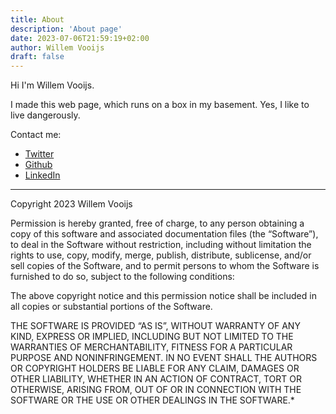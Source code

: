 ```yaml
---
title: About
description: 'About page'
date: 2023-07-06T21:59:19+02:00
author: Willem Vooijs
draft: false
---
```


Hi I'm Willem Vooijs.

I made this web page, which runs on a box in my basement. Yes, I like to live dangerously.

Contact me:
- [Twitter](https://twitter.com/wildekek)
- [Github](https://github.com/wildekek)
- [LinkedIn](https://www.linkedin.com/in/willemvooijs/)


---

Copyright 2023 Willem Vooijs

Permission is hereby granted, free of charge, to any person obtaining a copy of this software and associated documentation files (the “Software”), to deal in the Software without restriction, including without limitation the rights to use, copy, modify, merge, publish, distribute, sublicense, and/or sell copies of the Software, and to permit persons to whom the Software is furnished to do so, subject to the following conditions:

The above copyright notice and this permission notice shall be included in all copies or substantial portions of the Software.

THE SOFTWARE IS PROVIDED “AS IS”, WITHOUT WARRANTY OF ANY KIND, EXPRESS OR IMPLIED, INCLUDING BUT NOT LIMITED TO THE WARRANTIES OF MERCHANTABILITY, FITNESS FOR A PARTICULAR PURPOSE AND NONINFRINGEMENT. IN NO EVENT SHALL THE AUTHORS OR COPYRIGHT HOLDERS BE LIABLE FOR ANY CLAIM, DAMAGES OR OTHER LIABILITY, WHETHER IN AN ACTION OF CONTRACT, TORT OR OTHERWISE, ARISING FROM, OUT OF OR IN CONNECTION WITH THE SOFTWARE OR THE USE OR OTHER DEALINGS IN THE SOFTWARE.*